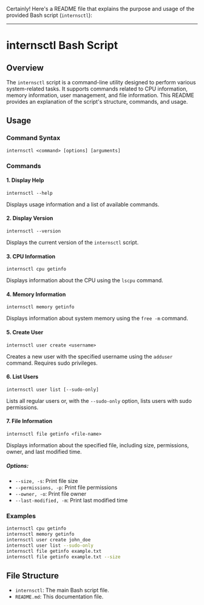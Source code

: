 Certainly! Here's a README file that explains the purpose and usage of the provided Bash script (`internsctl`):

---

# internsctl Bash Script

## Overview

The `internsctl` script is a command-line utility designed to perform various system-related tasks. It supports commands related to CPU information, memory information, user management, and file information. This README provides an explanation of the script's structure, commands, and usage.

## Usage

### Command Syntax

```
internsctl <command> [options] [arguments]
```

### Commands

#### 1. Display Help

```
internsctl --help
```

Displays usage information and a list of available commands.

#### 2. Display Version

```
internsctl --version
```

Displays the current version of the `internsctl` script.

#### 3. CPU Information

```
internsctl cpu getinfo
```

Displays information about the CPU using the `lscpu` command.

#### 4. Memory Information

```
internsctl memory getinfo
```

Displays information about system memory using the `free -m` command.

#### 5. Create User

```
internsctl user create <username>
```

Creates a new user with the specified username using the `adduser` command. Requires sudo privileges.

#### 6. List Users

```
internsctl user list [--sudo-only]
```

Lists all regular users or, with the `--sudo-only` option, lists users with sudo permissions.

#### 7. File Information

```
internsctl file getinfo <file-name>
```

Displays information about the specified file, including size, permissions, owner, and last modified time.

##### Options:

- `--size, -s`: Print file size
- `--permissions, -p`: Print file permissions
- `--owner, -o`: Print file owner
- `--last-modified, -m`: Print last modified time

### Examples

```bash
internsctl cpu getinfo
internsctl memory getinfo
internsctl user create john_doe
internsctl user list --sudo-only
internsctl file getinfo example.txt
internsctl file getinfo example.txt --size
```

## File Structure

- `internsctl`: The main Bash script file.
- `README.md`: This documentation file.


